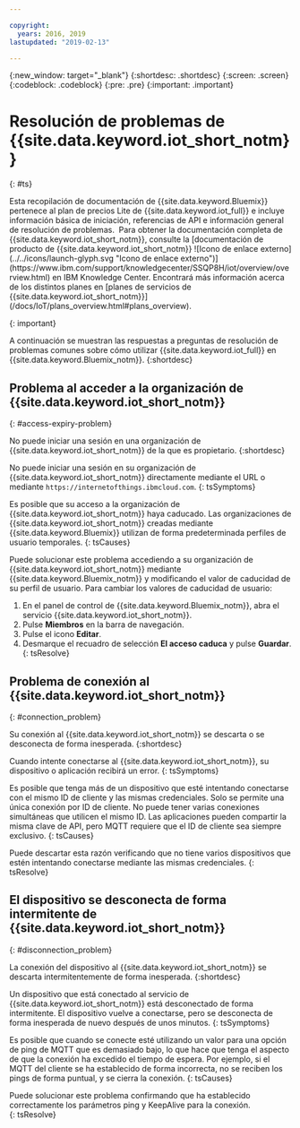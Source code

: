 ```yaml
---

copyright:
  years: 2016, 2019
lastupdated: "2019-02-13"

---
```


{:new_window: target="\_blank"}
{:shortdesc: .shortdesc}
{:screen: .screen}
{:codeblock: .codeblock}
{:pre: .pre}
{:important: .important}

# Resolución de problemas de {{site.data.keyword.iot_short_notm}}
{: #ts}

<p>Esta recopilación de documentación de {{site.data.keyword.Bluemix}} pertenece al plan de precios Lite de {{site.data.keyword.iot_full}} e incluye información básica de iniciación, referencias de API e información general de resolución de problemas. 
Para obtener la documentación completa de {{site.data.keyword.iot_short_notm}}, consulte la [documentación de producto de {{site.data.keyword.iot_short_notm}} ![Icono de enlace externo](../../icons/launch-glyph.svg "Icono de enlace externo")](https://www.ibm.com/support/knowledgecenter/SSQP8H/iot/overview/overview.html) en IBM Knowledge Center. Encontrará más información acerca de los distintos planes en [planes de servicios de {{site.data.keyword.iot_short_notm}}](/docs/IoT/plans_overview.html#plans_overview). 
</p>
{: important}

A continuación se muestran las respuestas a preguntas de resolución de problemas comunes sobre cómo utilizar {{site.data.keyword.iot_full}} en {{site.data.keyword.Bluemix_notm}}.
{:shortdesc}

## Problema al acceder a la organización de {{site.data.keyword.iot_short_notm}}
{: #access-expiry-problem}

No puede iniciar una sesión en una organización de {{site.data.keyword.iot_short_notm}} de la que es propietario.
{:shortdesc}

No puede iniciar una sesión en su organización de {{site.data.keyword.iot_short_notm}} directamente mediante el URL o mediante `https://internetofthings.ibmcloud.com`.
{: tsSymptoms}

Es posible que su acceso a la organización de {{site.data.keyword.iot_short_notm}} haya caducado. Las organizaciones de {{site.data.keyword.iot_short_notm}} creadas mediante {{site.data.keyword.Bluemix}} utilizan de forma predeterminada perfiles de usuario temporales.
{: tsCauses}

Puede solucionar este problema accediendo a su organización de {{site.data.keyword.iot_short_notm}} mediante {{site.data.keyword.Bluemix_notm}} y modificando el valor de caducidad de su perfil de usuario. Para cambiar los valores de caducidad de usuario:

1. En el panel de control de {{site.data.keyword.Bluemix_notm}}, abra el servicio {{site.data.keyword.iot_short_notm}}.
2. Pulse **Miembros** en la barra de navegación.
3. Pulse el icono **Editar**.
4. Desmarque el recuadro de selección **El acceso caduca** y pulse **Guardar**.
{: tsResolve}

## Problema de conexión al {{site.data.keyword.iot_short_notm}}
{: #connection_problem}

Su conexión al {{site.data.keyword.iot_short_notm}} se descarta o se desconecta de forma inesperada.
{:shortdesc}

Cuando intente conectarse al {{site.data.keyword.iot_short_notm}}, su dispositivo o aplicación recibirá un error.
{: tsSymptoms}

Es posible que tenga más de un dispositivo que esté intentando conectarse con el mismo ID de cliente y las mismas credenciales. Solo se permite una única conexión por ID de cliente. No puede tener varias conexiones simultáneas que utilicen el mismo ID. Las aplicaciones pueden compartir la misma clave de API, pero MQTT requiere que el ID de cliente sea siempre exclusivo.
{: tsCauses}

Puede descartar esta razón verificando que no tiene varios dispositivos que estén intentando conectarse mediante las mismas credenciales.
{: tsResolve}

## El dispositivo se desconecta de forma intermitente de {{site.data.keyword.iot_short_notm}}
{: #disconnection_problem}

La conexión del dispositivo al {{site.data.keyword.iot_short_notm}} se descarta intermitentemente de forma inesperada.
{:shortdesc}

Un dispositivo que está conectado al servicio de {{site.data.keyword.iot_short_notm}} está desconectado de forma intermitente. El dispositivo vuelve a conectarse, pero se desconecta de forma inesperada de nuevo después de unos minutos.
{: tsSymptoms}

Es posible que cuando se conecte esté utilizando un valor para una opción de ping de MQTT que es demasiado bajo, lo que hace que tenga el aspecto de que la conexión ha excedido el tiempo de espera. Por ejemplo, si el MQTT del cliente se ha establecido de forma incorrecta, no se reciben los pings de forma puntual, y se cierra la conexión.
{: tsCauses}

Puede solucionar este problema confirmando que ha establecido correctamente los parámetros ping y KeepAlive para la conexión.   
{: tsResolve}

